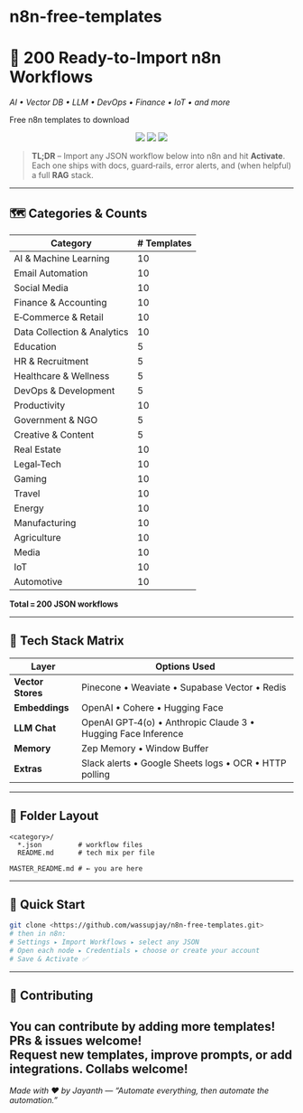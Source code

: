 # n8n-free-templates
# 🚀 200 Ready-to-Import n8n Workflows  

_AI • Vector DB • LLM • DevOps • Finance • IoT • and more_

Free n8n templates to download

<p align="center">
  <img src="https://img.shields.io/badge/Templates-200-6A5ACD?style=for-the-badge" />
  <img src="https://img.shields.io/badge/Categories-20%2B-008080?style=for-the-badge" />
  <img src="https://img.shields.io/badge/Tech_Mix-Pinecone%2C_Weaviate%2C_Supabase%2C_Redis%2C_OpenAI%2C_Claude%2C_Cohere-FF69B4?style=for-the-badge" />
</p>

> **TL;DR** – Import any JSON workflow below into n8n and hit **Activate**.  
> Each one ships with docs, guard‑rails, error alerts, and (when helpful) a full **RAG** stack.

---

## 🗺️ Categories & Counts

| Category | # Templates |
|----------|-------------|
| AI & Machine Learning | 10 |
| Email Automation | 10 |
| Social Media | 10 |
| Finance & Accounting | 10 |
| E‑Commerce & Retail | 10 |
| Data Collection & Analytics | 10 |
| Education | 5 |
| HR & Recruitment | 5 |
| Healthcare & Wellness | 5 |
| DevOps & Development | 5 |
| Productivity | 10 |
| Government & NGO | 5 |
| Creative & Content | 5 |
| Real Estate | 10 |
| Legal‑Tech | 10 |
| Gaming | 10 |
| Travel | 10 |
| Energy | 10 |
| Manufacturing | 10 |
| Agriculture | 10 |
| Media | 10 |
| IoT | 10 |
| Automotive | 10 |

**Total = 200 JSON workflows**

---

## 🔧 Tech Stack Matrix

| Layer | Options Used |
|-------|--------------|
| **Vector Stores** | Pinecone • Weaviate • Supabase Vector • Redis |
| **Embeddings** | OpenAI • Cohere • Hugging Face |
| **LLM Chat** | OpenAI GPT‑4(o) • Anthropic Claude 3 • Hugging Face Inference |
| **Memory** | Zep Memory • Window Buffer |
| **Extras** | Slack alerts • Google Sheets logs • OCR • HTTP polling |

---

## 📂 Folder Layout

```
<category>/
  *.json         # workflow files
  README.md      # tech mix per file

MASTER_README.md # ← you are here
```

---

## 🚀 Quick Start

```bash
git clone <https://github.com/wassupjay/n8n-free-templates.git>
# then in n8n:
# Settings ▸ Import Workflows ▸ select any JSON
# Open each node ▸ Credentials ▸ choose or create your account
# Save & Activate ✅
```

---

## 🤝 Contributing
You can contribute by adding more templates!
PRs & issues welcome!  
Request new templates, improve prompts, or add integrations.
Collabs welcome!
---

_Made with ❤️ by Jayanth — “Automate everything, then automate the automation.”_
